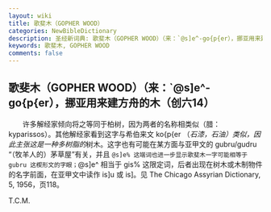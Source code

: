 ```yaml
---
layout: wiki
title: 歌斐木（GOPHER WOOD）
categories: NewBibleDictionary
description: 圣经新词典: 歌斐木（GOPHER WOOD）（来：`@s]e^-go{p{er），挪亚用来建方舟的木（创六14）
keywords: 歌斐木, GOPHER WOOD
comments: false
---
```


## 歌斐木（GOPHER WOOD）（来：`@s]e^-go{p{er），挪亚用来建方舟的木（创六14）

　　许多解经家倾向将之等同于柏树，因为两者的名称相类似（腊：kyparissos）。其他解经家看到这字与希伯来文 ko{p{er （*石漆，石油）类似，因此主张这是一种多树脂的*树木。这字也有可能在某方面与亚甲文的 gubru/gudru “（牧羊人的）茅草屋”有关，并且 `@s]e% 这端词也进一步显示歌斐木一字可能相等于 gubru 这楔形文的字眼；`@s]e^ 相当于 gis% 这限定词，后者出现在树木或木制物件的名字前面，在亚甲文中读作 is]u 或 is]。见 The Chicago Assyrian Dictionary, 5, 1956，页118。

T.C.M.








